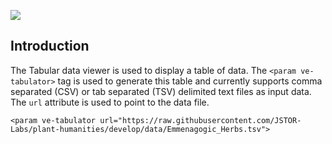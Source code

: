 <a href="https://juncture-digital.org"><img src="https://gitcdn.link/repo/jstor-labs/juncture/main/images/ve-button.png"></a>

<param ve-config
       title="Tabular Data examples"
       banner="https://upload.wikimedia.org/wikipedia/commons/thumb/7/75/WorldMap-A_with_Frame.png/1024px-WorldMap-A_with_Frame.png"
       layout="vtl"
       author="JSTOR Labs team">

## Introduction

The Tabular data viewer is used to display a table of data. The `<param ve-tabulator>` tag is used to generate this table and currently supports comma separated (CSV) or tab separated (TSV) delimited text files as input data.
The `url` attribute is used to point to the data file.
```
<param ve-tabulator url="https://raw.githubusercontent.com/JSTOR-Labs/plant-humanities/develop/data/Emmenagogic_Herbs.tsv">
```
<param ve-tabulator url="https://raw.githubusercontent.com/JSTOR-Labs/plant-humanities/develop/data/Emmenagogic_Herbs.tsv">
